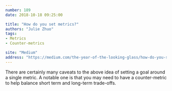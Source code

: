 ```yaml
---
number: 189
date: 2018-10-18 09:25:00

title: "How do you set metrics?"
authors: "Julie Zhuo"
tags:
- Metrics
- Counter-metrics

site: "Medium"
address: "https://medium.com/the-year-of-the-looking-glass/how-do-you-set-metrics-59f78fea7e44"
---
```


There are certainly many caveats to the above idea of setting a goal around a single metric. A notable one is that you may need to have a counter-metric to help balance short term and long-term trade-offs.
